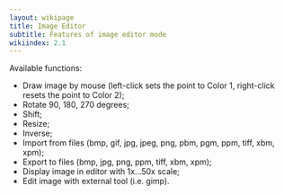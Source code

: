 ```yaml
---
layout: wikipage
title: Image Editor
subtitle: Features of image editor mode
wikiindex: 2.1
---
```

Available functions:

  *  Draw image by mouse (left-click sets the point to Color 1, right-click resets the point to Color 2);
  *  Rotate 90, 180, 270 degrees;
  *  Shift;
  *  Resize;
  *  Inverse;
  *  Import from files (bmp, gif, jpg, jpeg, png, pbm, pgm, ppm, tiff, xbm, xpm);
  *  Export to files (bmp, jpg, png, ppm, tiff, xbm, xpm);
  *  Display image in editor with 1x...50x scale;
  *  Edit image with external tool (i.e. gimp).

